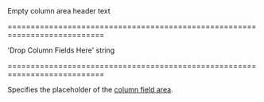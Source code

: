 <!--**
/*-------------------------------------------
    Auto-generated file. Do not modify.
-------------------------------------------

**-->
<!--d-->Empty column area header text<!--/d-->
===========================================================================
<!--default-->'Drop Column Fields Here'<!--/default-->
<!--type-->string<!--/type-->
===========================================================================

<!--shortDescription-->
Specifies the placeholder of the [column field area](/Documentation/Guide/UI_Widgets/Pivot_Grid/Visual_Elements/#Field_Panel).
<!--/shortDescription-->

<!--fullDescription-->

<!--/fullDescription-->